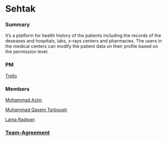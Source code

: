 # Sehtak

### Summary
It’s a platform for health history of the patients including the records of the deseases and hospitals, labs, x-rays centers and pharmacies.
The users in the medical centers can modify the patient data on their profile based on the permission level.


### PM
[Trello](https://trello.com/invite/b/QOAR26fX/d99bb528715f21ea6db061d759b5adf9/sehtak-health-platform)


### Members

 [Mohammad Azim](https://github.com/Mohammad99Azim)
 
 [Muhammad Qasem Tarboush](https://github.com/muhammadqasemtarboush1)
 
 [Lama Radwan](https://github.com/lamaradwan)
 
 
 


### [Team-Agreement](https://github.com/FinalOrganizationPy-401/Team-Agreement/blob/development/Team_Agreement.md)
